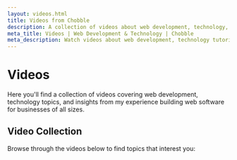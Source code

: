 ```yaml
---
layout: videos.html
title: Videos from Chobble
description: A collection of videos about web development, technology, and more
meta_title: Videos | Web Development & Technology | Chobble
meta_description: Watch videos about web development, technology tutorials, and insights from decades of experience building web software
---
```


# Videos

Here you'll find a collection of videos covering web development, technology topics, and insights from my experience building web software for businesses of all sizes.

## Video Collection

Browse through the videos below to find topics that interest you: